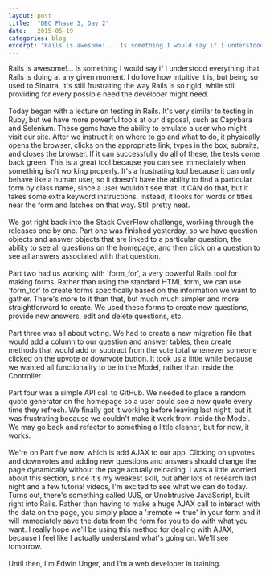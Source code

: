 ```yaml
---
layout: post
title:  "DBC Phase 3, Day 2"
date:   2015-05-19
categories: blog
excerpt: "Rails is awesome!... Is something I would say if I understood everything that Rails is doing at any given moment. I do love how intuitive it is, but being so used to Sinatra, it's still frustrating the way Rails is so rigid, while still providing for every possible need the developer might need."
---
```


Rails is awesome!... Is something I would say if I understood everything that Rails is doing at any given moment. I do love how intuitive it is, but being so used to Sinatra, it's still frustrating the way Rails is so rigid, while still providing for every possible need the developer might need.
<br>
<br>
Today began with a lecture on testing in Rails. It's very similar to testing in Ruby, but we have more powerful tools at our disposal, such as Capybara and Selenium. These gems have the ability to emulate a user who might visit our site. After we instruct it on where to go and what to do, it physically opens the browser, clicks on the appropriate link, types in the box, submits, and closes the browser. If it can successfully do all of these, the tests come back green. This is a great tool because you can see immediately when something isn't working properly. It's a frustrating tool because it can only behave like a human user, so it doesn't have the ability to find a particular form by class name, since a user wouldn't see that. It CAN do that, but it takes some extra keyword instructions. Instead, it looks for words or titles near the form and latches on that way. Still pretty neat.
<br>
<br>
We got right back into the Stack OverFlow challenge, working through the releases one by one. Part one was finished yesterday, so we have question objects and answer objects that are linked to a particular question, the ability to see all questions on the homepage, and then click on a question to see all answers associated with that question.
<br>
<br>
Part two had us working with 'form_for', a very powerful Rails tool for making forms. Rather than using the standard HTML form, we can use 'form_for' to create forms specifically based on the information we want to gather. There's more to it than that, but much much simpler and more straightforward to create. We used these forms to create new questions, provide new answers, edit and delete questions, etc.
<br>
<br>
Part three was all about voting. We had to create a new migration file that would add a column to our question and answer tables, then create methods that would add or subtract from the vote total whenever someone clicked on the upvote or downvote button. It took us a little while because we wanted all functionality to be in the Model, rather than inside the Controller.
<br>
<br>
Part four was a simple API call to GitHub. We needed to place a random quote generator on the homepage so a user could see a new quote every time they refresh. We finally got it working before leaving last night, but it was frustrating because we couldn't make it work from inside the Model. We may go back and refactor to something a little cleaner, but for now, it works.
<br>
<br>
We're on Part five now, which is add AJAX to our app. Clicking on upvotes and downvotes and adding new questions and answers should change the page dynamically without the page actually reloading. I was a little worried about this section, since it's my weakest skill, but after lots of research last night and a few tutorial videos, I'm excited to see what we can do today. Turns out, there's something called UJS, or Unobtrusive JavaScript, built right into Rails. Rather than having to make a huge AJAX call to interact with the data on the page, you simply place a ':remote => true' in your form and it will immediately save the data from the form for you to do with what you want. I really hope we'll be using this method for dealing with AJAX, because I feel like I actually understand what's going on. We'll see tomorrow.
<br>
<br>
Until then, I'm Edwin Unger, and I'm a web developer in training.

